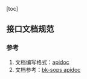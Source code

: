[toc]

## 接口文档规范

### 参考

1.  文档编写格式：[apidoc](https://apidocjs.com/)
2.  文档参考：[bk-sops apidoc](https://github.com/Tencent/bk-sops/tree/master/docs/apidoc)

